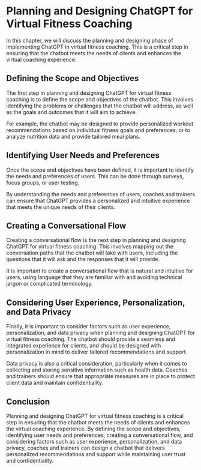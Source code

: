 Planning and Designing ChatGPT for Virtual Fitness Coaching
=============================================================================================================================

In this chapter, we will discuss the planning and designing phase of implementing ChatGPT in virtual fitness coaching. This is a critical step in ensuring that the chatbot meets the needs of clients and enhances the virtual coaching experience.

Defining the Scope and Objectives
---------------------------------

The first step in planning and designing ChatGPT for virtual fitness coaching is to define the scope and objectives of the chatbot. This involves identifying the problems or challenges that the chatbot will address, as well as the goals and outcomes that it will aim to achieve.

For example, the chatbot may be designed to provide personalized workout recommendations based on individual fitness goals and preferences, or to analyze nutrition data and provide tailored meal plans.

Identifying User Needs and Preferences
--------------------------------------

Once the scope and objectives have been defined, it is important to identify the needs and preferences of users. This can be done through surveys, focus groups, or user testing.

By understanding the needs and preferences of users, coaches and trainers can ensure that ChatGPT provides a personalized and intuitive experience that meets the unique needs of their clients.

Creating a Conversational Flow
------------------------------

Creating a conversational flow is the next step in planning and designing ChatGPT for virtual fitness coaching. This involves mapping out the conversation paths that the chatbot will take with users, including the questions that it will ask and the responses that it will provide.

It is important to create a conversational flow that is natural and intuitive for users, using language that they are familiar with and avoiding technical jargon or complicated terminology.

Considering User Experience, Personalization, and Data Privacy
--------------------------------------------------------------

Finally, it is important to consider factors such as user experience, personalization, and data privacy when planning and designing ChatGPT for virtual fitness coaching. The chatbot should provide a seamless and integrated experience for clients, and should be designed with personalization in mind to deliver tailored recommendations and support.

Data privacy is also a critical consideration, particularly when it comes to collecting and storing sensitive information such as health data. Coaches and trainers should ensure that appropriate measures are in place to protect client data and maintain confidentiality.

Conclusion
----------

Planning and designing ChatGPT for virtual fitness coaching is a critical step in ensuring that the chatbot meets the needs of clients and enhances the virtual coaching experience. By defining the scope and objectives, identifying user needs and preferences, creating a conversational flow, and considering factors such as user experience, personalization, and data privacy, coaches and trainers can design a chatbot that delivers personalized recommendations and support while maintaining user trust and confidentiality.
